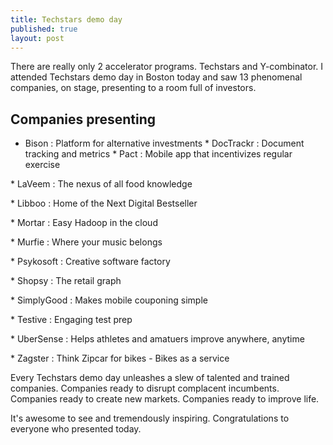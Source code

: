 ```yaml
---
title: Techstars demo day
published: true
layout: post
---
```


There are really only 2 accelerator programs. Techstars and Y-combinator. I attended Techstars demo day in Boston today and saw 13 phenomenal companies, on stage, presenting to a room full of investors. 

## Companies presenting

* Bison : Platform for alternative investments
* DocTrackr : Document tracking and metrics
* Pact : Mobile app that incentivizes regular exercise

* LaVeem : The nexus of all food knowledge

* Libboo : Home of the Next Digital Bestseller

* Mortar : Easy Hadoop in the cloud

* Murfie : Where your music belongs

* Psykosoft : Creative software factory

* Shopsy : The retail graph

* SimplyGood : Makes mobile couponing simple

* Testive : Engaging test prep

* UberSense : Helps athletes and amatuers improve anywhere, anytime

* Zagster : Think Zipcar for bikes - Bikes as a service


Every Techstars demo day unleashes a slew of talented and trained companies. Companies ready to disrupt complacent incumbents. Companies ready to create new markets. Companies ready to improve life. 

It's awesome to see and tremendously inspiring. Congratulations to everyone who presented today.

